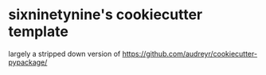 # sixninetynine's cookiecutter template

largely a stripped down version of https://github.com/audreyr/cookiecutter-pypackage/
